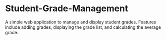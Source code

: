 # Student-Grade-Management
A simple web application to manage and display student grades. Features include adding grades, displaying the grade list, and calculating the average grade.
